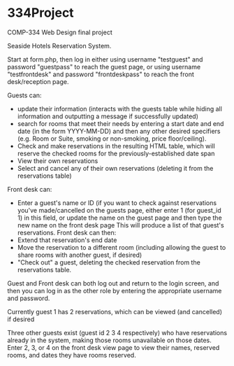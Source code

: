 # 334Project
COMP-334 Web Design final project


Seaside Hotels Reservation System.

Start at form.php, then log in either using username "testguest" and password "guestpass" to reach the guest page, or using username "testfrontdesk" and password "frontdeskpass" to reach the front desk/reception page.

Guests can:
- update their information (interacts with the guests table while hiding all information and outputting a message if successfully updated)
- search for rooms that meet their needs by entering a start date and end date (in the form YYYY-MM-DD) and then any other desired specifiers (e.g. Room or Suite, smoking or non-smoking, price floor/ceiling).
- Check and make reservations in the resulting HTML table, which will reserve the checked rooms for the previously-established date span
- View their own reservations
- Select and cancel any of their own reservations (deleting it from the reservations table)

Front desk can:
- Enter a guest's name or ID (if you want to check against reservations you've made/cancelled on the guests page, either enter 1 (for guest_id 1) in this field, or update the name on the guest page and then type the new name on the front desk page
This will produce a list of that guest's reservations.  Front desk can then:
- Extend that reservation's end date
- Move the reservation to a different room (including allowing the guest to share rooms with another guest, if desired)
- "Check out" a guest, deleting the checked reservation from the reservations table.

Guest and Front desk can both log out and return to the login screen, and then you can log in as the other role by entering the appropriate username and password.

Currently guest 1 has 2 reservations, which can be viewed (and cancelled) if desired

Three other guests exist (guest id 2 3 4 respectively) who have reservations already in the system, making those rooms unavailable on those dates.  Enter 2, 3, or 4 on the front desk view page to view their names, reserved rooms, and dates they have rooms reserved.
